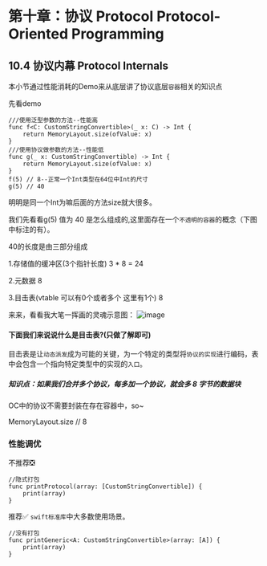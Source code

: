 # 第十章：协议 Protocol Protocol-Oriented Programming

## 10.4 协议内幕 Protocol Internals
本小节通过性能消耗的Demo来从底层讲了协议底层```容器```相关的知识点

先看demo
    
    ///使用泛型参数的方法--性能高
    func f<C: CustomStringConvertible>(_ x: C) -> Int {
        return MemoryLayout.size(ofValue: x)
    }
    ///使用协议做参数的方法--性能低
    func g(_ x: CustomStringConvertible) -> Int {
        return MemoryLayout.size(ofValue: x)
    }
    f(5) // 8--正常一个Int类型在64位中Int的尺寸
    g(5) // 40

明明是同一个Int为嘛后面的方法size就大很多。

我们先看看g(5) 值为 40 是怎么组成的,这里面存在一个```不透明的容器```的概念（下图中标注的有）。

40的长度是由三部分组成

1.存储值的缓冲区(3个指针长度) 3 * 8 = 24

2.元数据 8

3.目击表(vtable 可以有0个或者多个 这里有1个) 8 

来来，看看我大笔一挥画的灵魂示意图：
![image](https://github.com/Liaoworking/Advanced-Swift/blob/master/pic/ProtocolInternals01.jpeg)

#### 下面我们来说说什么是目击表?(只做了解即可)
目击表是让```动态派发```成为可能的关键，为一个特定的类型将```协议的实现```进行编码，表中会包含一个指向特定类型中的实现的```入口```。

##### 知识点：如果我们合并多个协议，每多加一个协议，就会多 8 字节的数据块

OC中的协议不需要封装在存在容器中，so~

MemoryLayout<NSObjectProtocol>.size // 8

### 性能调优

不推荐❎

    //隐式打包
    func printProtocol(array: [CustomStringConvertible]) {
        print(array) 
    }

推荐✅ ```swift标准库```中大多数使用场景。

    //没有打包
    func printGeneric<A: CustomStringConvertible>(array: [A]) {
        print(array) 
    }

